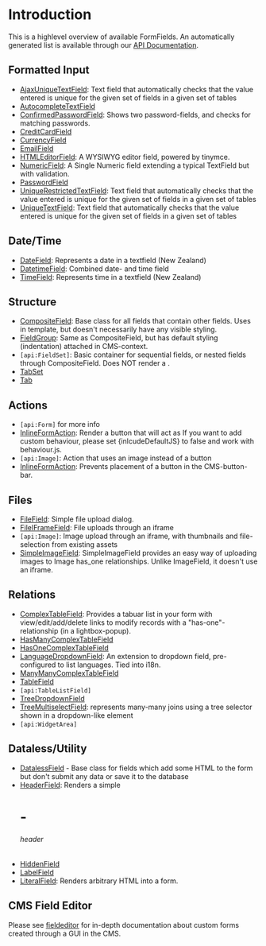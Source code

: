 # Introduction

This is a highlevel overview of available FormFields. An automatically generated list is available through our [API
Documentation](http://api.silverstripe.org/2.4/forms/core/FormField.html). 

## Formatted Input

*  [AjaxUniqueTextField](AjaxUniqueTextField): Text field that automatically checks that the value entered is unique for
the given set of fields in a given set of tables
*  [AutocompleteTextField](AutocompleteTextField)
*  [ConfirmedPasswordField](ConfirmedPasswordField): Shows two password-fields, and checks for matching passwords.
*  [CreditCardField](CreditCardField)
*  [CurrencyField](CurrencyField)
*  [EmailField](EmailField)
*  [HTMLEditorField](HTMLEditorField): A WYSIWYG editor field, powered by tinymce.
*  [NumericField](NumericField): A Single Numeric field extending a typical TextField but with validation.
*  [PasswordField](PasswordField)
*  [UniqueRestrictedTextField](UniqueRestrictedTextField): Text field that automatically checks that the value entered
is unique for the given set of fields in a given set of tables
*  [UniqueTextField](UniqueTextField): Text field that automatically checks that the value entered is unique for the
given set of fields in a given set of tables

## Date/Time

*  [DateField](DateField): Represents a date in a textfield (New Zealand)
*  [DatetimeField](DatetimeField): Combined date- and time field
*  [TimeField](TimeField): Represents time in a textfield (New Zealand)

## Structure

*  [CompositeField](CompositeField): Base class for all fields that contain other fields. Uses <div> in template, but
doesn't necessarily have any visible styling.
*  [FieldGroup](FieldGroup): Same as CompositeField, but has default styling (indentation) attached in CMS-context.
*  `[api:FieldSet]`: Basic container for sequential fields, or nested fields through CompositeField. Does NOT render a
<fieldgroup>.
*  [TabSet](TabSet)
*  [Tab](Tab)


## Actions

*  `[api:Form]` for more info
*  [InlineFormAction](InlineFormAction):  Render a button that will act as If you want to add custom behaviour, please
set {inlcudeDefaultJS} to false and work with behaviour.js.
*  `[api:Image]`: Action that uses an image instead of a button
*  [InlineFormAction](InlineFormAction): Prevents placement of a button in the CMS-button-bar.

## Files

*  [FileField](FileField): Simple file upload dialog.
*  [FileIFrameField](FileIFrameField): File uploads through an iframe
*  `[api:Image]`: Image upload through an iframe, with thumbnails and file-selection from existing assets
*  [SimpleImageField](SimpleImageField):  SimpleImageField provides an easy way of uploading images to Image has_one
relationships. Unlike ImageField, it doesn't use an iframe.


## Relations

*  [ComplexTableField](ComplexTableField): Provides a tabuar list in your form with view/edit/add/delete links to modify
records with a "has-one"-relationship (in a lightbox-popup).
*  [HasManyComplexTableField](HasManyComplexTableField)
*  [HasOneComplexTableField](HasOneComplexTableField)
*  [LanguageDropdownField](LanguageDropdownField):  An extension to dropdown field, pre-configured to list languages.
Tied into i18n.
*  [ManyManyComplexTableField](ManyManyComplexTableField)
*  [TableField](TableField)
*  `[api:TableListField]`
*  [TreeDropdownField](TreeDropdownField)
*  [TreeMultiselectField](TreeMultiselectField): represents many-many joins using a tree selector shown in a
dropdown-like element
*  `[api:WidgetArea]`



## Dataless/Utility

*  [DatalessField](DatalessField) - Base class for fields which add some HTML to the form but don't submit any data or
save it to the database
*  [HeaderField](HeaderField): Renders a simple <h1>-<h6> header
*  [HiddenField](HiddenField)
*  [LabelField](LabelField)
*  [LiteralField](LiteralField): Renders arbitrary HTML into a form.

## CMS Field Editor

Please see [fieldeditor](fieldeditor) for in-depth documentation about custom forms created through a GUI in the CMS.
